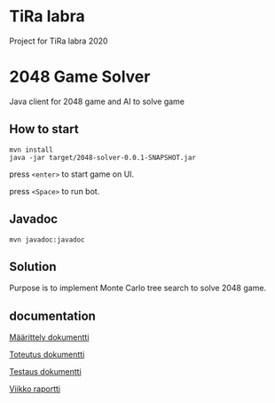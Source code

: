 # TiRa labra

Project for TiRa labra 2020

# 2048 Game Solver

Java client for 2048 game and AI to solve game

## How to start
```
mvn install
java -jar target/2048-solver-0.0.1-SNAPSHOT.jar
```
press `<enter>` to start game on UI.

press `<Space>` to run bot.

## Javadoc
```
mvn javadoc:javadoc
```
## Solution

Purpose is to implement Monte Carlo tree search to solve 2048 game.

## documentation
[Määrittely dokumentti](doc/määrittely.md)

[Toteutus dokumentti](doc/toteutus.md)

[Testaus dokumentti](doc/testaus.md)

[Viikko raportti](doc/viikkoraportti.md)

